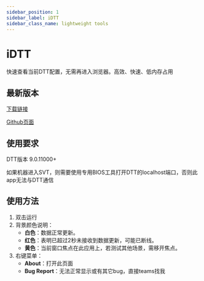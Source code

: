 ```yaml
---
sidebar_position: 1
sidebar_label: iDTT
sidebar_class_name: lightweight tools
---
```


# iDTT
快速查看当前DTT配置，无需再进入浏览器。高效、快速、低内存占用

## 最新版本
[下载链接](https://lenovobeijing-my.sharepoint.com/:f:/g/personal/liuty24_lenovo_com/EniBIocqO5NPvEqtQ1vVU4EBavNws7CQPtVtheaVGgBXVw?e=KaYuxu)

[Github页面](https://github.com/ltycn/iDTT)

## 使用要求
DTT版本 9.0.11000+

如果机器进入SVT，则需要使用专用BIOS工具打开DTT的localhost端口，否则此app无法与DTT通信

## 使用方法
1. 双击运行
2. 背景颜色说明：
   - **白色**：数据正常更新。
   - **红色**：表明已超过2秒未接收到数据更新，可能已断线。
   - **黄色**：当前窗口焦点在此应用上，若测试其他场景，需移开焦点。
3. 右键菜单：
   - **About**：打开此页面
   - **Bug Report**：无法正常显示或有其它bug，直接teams找我
   